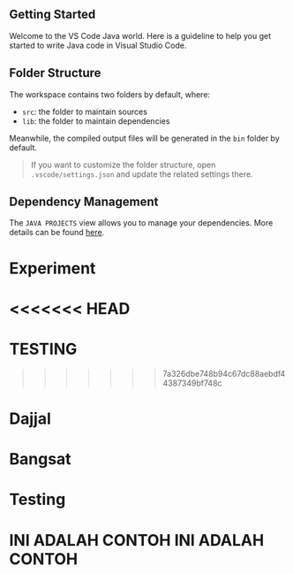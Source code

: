 ## Getting Started

Welcome to the VS Code Java world. Here is a guideline to help you get started to write Java code in Visual Studio Code.

## Folder Structure

The workspace contains two folders by default, where:

- `src`: the folder to maintain sources
- `lib`: the folder to maintain dependencies

Meanwhile, the compiled output files will be generated in the `bin` folder by default.

> If you want to customize the folder structure, open `.vscode/settings.json` and update the related settings there.

## Dependency Management

The `JAVA PROJECTS` view allows you to manage your dependencies. More details can be found [here](https://github.com/microsoft/vscode-java-dependency#manage-dependencies).

# Experiment

# <<<<<<< HEAD

# TESTING

> > > > > > > 7a326dbe748b94c67dc88aebdf44387349bf748c

# Dajjal

# Bangsat

# Testing

# INI ADALAH CONTOH INI ADALAH CONTOH
